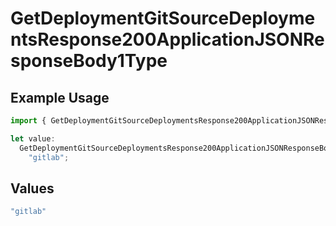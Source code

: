 # GetDeploymentGitSourceDeploymentsResponse200ApplicationJSONResponseBody1Type

## Example Usage

```typescript
import { GetDeploymentGitSourceDeploymentsResponse200ApplicationJSONResponseBody1Type } from "@vercel/sdk/models/operations/getdeployment.js";

let value:
  GetDeploymentGitSourceDeploymentsResponse200ApplicationJSONResponseBody1Type =
    "gitlab";
```

## Values

```typescript
"gitlab"
```